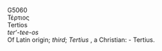 <body>
  <p>G5060<br>  Τέρτιος  <br> Tertios  <br><i>ter‘-tee-os </i><br>Of Latin origin; <i>third</i>; <i>Tertius </i>, a Christian: - Tertius.<br></p>
 </body>